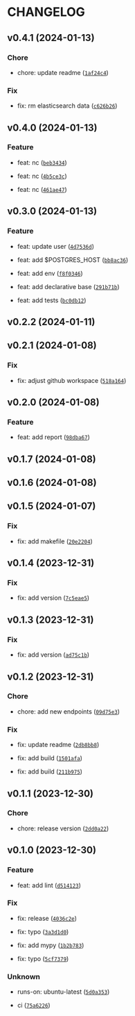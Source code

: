 # CHANGELOG



## v0.4.1 (2024-01-13)

### Chore

* chore: update readme ([`1af24c4`](https://github.com/olahsymbo/elk-fastapi-app-monitoring/commit/1af24c4e1ea7e330d7edc2456921c908777fae0a))

### Fix

* fix: rm elasticsearch data ([`c626b26`](https://github.com/olahsymbo/elk-fastapi-app-monitoring/commit/c626b26a36e256f8feaa8129294a34d3db3e52c6))


## v0.4.0 (2024-01-13)

### Feature

* feat: nc ([`beb3434`](https://github.com/olahsymbo/elk-fastapi-app-monitoring/commit/beb3434a73aa4a5359ab4837901612eda3c0774b))

* feat: nc ([`4b5ce3c`](https://github.com/olahsymbo/elk-fastapi-app-monitoring/commit/4b5ce3c8ddb921f90c157d90c6b1a1939f1a1728))

* feat: nc ([`461ae47`](https://github.com/olahsymbo/elk-fastapi-app-monitoring/commit/461ae47e962e290bc22962472c3b0a4edc42f3e2))


## v0.3.0 (2024-01-13)

### Feature

* feat: update user ([`4d7536d`](https://github.com/olahsymbo/elk-fastapi-app-monitoring/commit/4d7536d9605095443089a745a66c4c62883e0fc7))

* feat: add $POSTGRES_HOST ([`bb8ac36`](https://github.com/olahsymbo/elk-fastapi-app-monitoring/commit/bb8ac3687b55484e9e70e7fe248b052b3777bc93))

* feat: add env ([`f8f0346`](https://github.com/olahsymbo/elk-fastapi-app-monitoring/commit/f8f0346aec819823a405cacd9e5c74c8726cf9af))

* feat: add declarative base ([`291b71b`](https://github.com/olahsymbo/elk-fastapi-app-monitoring/commit/291b71be3b19398931710ae5aa37819167622bee))

* feat: add tests ([`bc0db12`](https://github.com/olahsymbo/elk-fastapi-app-monitoring/commit/bc0db12bf3ecb7c450585bf48b8811267dbb7e18))


## v0.2.2 (2024-01-11)


## v0.2.1 (2024-01-08)

### Fix

* fix: adjust github workspace ([`518a164`](https://github.com/olahsymbo/elk-fastapi-app-monitoring/commit/518a164162f2f71b3f9b7661ef8d700a4a05335f))


## v0.2.0 (2024-01-08)

### Feature

* feat: add report ([`98dba67`](https://github.com/olahsymbo/elk-fastapi-app-monitoring/commit/98dba678f3e8b9ff45b30236b07b0aca72da6790))


## v0.1.7 (2024-01-08)


## v0.1.6 (2024-01-08)


## v0.1.5 (2024-01-07)

### Fix

* fix: add makefile ([`20e2204`](https://github.com/olahsymbo/elk-fastapi-app-monitoring/commit/20e220425fabe17012287b0eeb4ad661a36530dc))


## v0.1.4 (2023-12-31)

### Fix

* fix: add version ([`7c5eae5`](https://github.com/olahsymbo/elk-fastapi-app-monitoring/commit/7c5eae5cecdf473b55d203a85dad7a70db713afa))


## v0.1.3 (2023-12-31)

### Fix

* fix: add version ([`ad75c1b`](https://github.com/olahsymbo/elk-fastapi-app-monitoring/commit/ad75c1bccce0fa6e487d9c9ca2363df49b7f9559))


## v0.1.2 (2023-12-31)

### Chore

* chore: add new endpoints ([`09d75e3`](https://github.com/olahsymbo/elk-fastapi-app-monitoring/commit/09d75e30d88e97e2665c6c7f5fcff718d1996f72))

### Fix

* fix: update readme ([`2db8bb8`](https://github.com/olahsymbo/elk-fastapi-app-monitoring/commit/2db8bb8941f79073e551ab1c8bf43e11ac430c7a))

* fix: add build ([`1501afa`](https://github.com/olahsymbo/elk-fastapi-app-monitoring/commit/1501afaf3a013feb7f0dd3887b1104dcaff9e3b8))

* fix: add build ([`211b975`](https://github.com/olahsymbo/elk-fastapi-app-monitoring/commit/211b975e2050918612ab41c25a4318017f1dd750))


## v0.1.1 (2023-12-30)

### Chore

* chore: release version ([`2dd0a22`](https://github.com/olahsymbo/elk-fastapi-app-monitoring/commit/2dd0a2290fa453ee698d46246e71c0ed627ac18d))


## v0.1.0 (2023-12-30)

### Feature

* feat: add lint ([`d514123`](https://github.com/olahsymbo/elk-fastapi-app-monitoring/commit/d514123d1f25cffc318f0085279e6c78539100d7))

### Fix

* fix: release ([`4036c2e`](https://github.com/olahsymbo/elk-fastapi-app-monitoring/commit/4036c2ee9e0a18cc7ce38df93340146696f5977d))

* fix: typo ([`3a3d1d0`](https://github.com/olahsymbo/elk-fastapi-app-monitoring/commit/3a3d1d095fd1ee94c5a096f7d4f557a9b10b0a4c))

* fix: add mypy ([`1b2b783`](https://github.com/olahsymbo/elk-fastapi-app-monitoring/commit/1b2b7837e58960189e238a6d562c33630e7aa17a))

* fix: typo ([`5cf7379`](https://github.com/olahsymbo/elk-fastapi-app-monitoring/commit/5cf7379fc0c23abbbbbc96cf1459fe28af25efa0))

### Unknown

* runs-on: ubuntu-latest ([`5d0a353`](https://github.com/olahsymbo/elk-fastapi-app-monitoring/commit/5d0a353d4cc68b9cf2c39f57973ab019f4326015))

* ci ([`75a6226`](https://github.com/olahsymbo/elk-fastapi-app-monitoring/commit/75a6226291f12126aa5d894b3a8f7d97a947c221))
